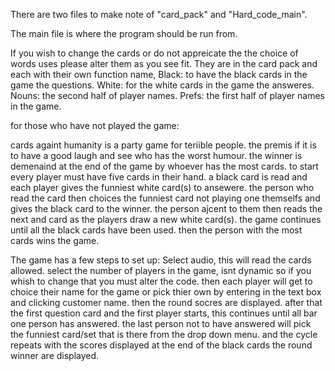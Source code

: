 There are two files to make note of "card_pack" and "Hard_code_main".

The main file is where the program should be run from.

If you wish to change the cards or do not appreicate the the choice of words uses please alter them as you see fit. They are in the card pack and each with their own function name, Black: to have the black cards in the game the questions. White: for the white cards in the game the answeres. Nouns: the second half of player names. Prefs: the first half of player names in the game.

for those who have not played the game:

cards againt humanity is a party game for teriible people. the premis if it is to have a good laugh and see who has the worst humour. the winner is demenaind at the end of the game by whoever has the most cards. to start every player must have five cards in their hand. a black card is read and each player gives the funniest white card(s) to ansewere. the person who read the card then choices the funniest card not playing one themselfs and gives the black card to the winner. the person ajcent to them then reads the next and card as the players draw a new white card(s). the game continues until all the black cards have been used. then the person with the most cards wins the game.

The game has a few steps to set up: Select audio, this will read the cards allowed. select the number of players in the game, isnt dynamic so if you whish to change that you must alter the code. then each player will get to choice their name for the game or pick thier own by entering in the text box and clicking customer name. then the round socres are displayed. after that the first question card and the first player starts, this continues until all bar one person has answered. the last person not to have answered will pick the funniest card/set that is there from the drop down menu. and the cycle repeats with the scores displayed at the end of the black cards the round winner are displayed.
